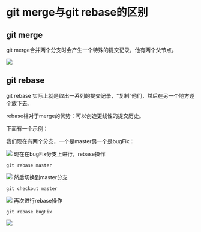 # git merge与git rebase的区别

## git merge

git merge合并两个分支时会产生一个特殊的提交记录，他有两个父节点。

![](https://gitee.com/Jesse3692/vnote_image/raw/master/76861611214201.png)

## git rebase

git rebase 实际上就是取出一系列的提交记录，“复制”他们，然后在另一个地方逐个放下去。

rebase相对于merge的优势：可以创造更线性的提交历史。

下面有一个示例：

我们现在有两个分支，一个是master另一个是bugFix：

![](https://gitee.com/Jesse3692/vnote_image/raw/master/259701611223148.png)
现在在bugFix分支上进行，rebase操作

``` shell
git rebase master
```

![](https://gitee.com/Jesse3692/vnote_image/raw/master/422441611216033.png)
然后切换到master分支

``` shell
git checkout master
```

![](https://gitee.com/Jesse3692/vnote_image/raw/master/513721611216642.png)
再次进行rebase操作

``` shell
git rebase bugFix
```

![](https://gitee.com/Jesse3692/vnote_image/raw/master/595611611243597.png)